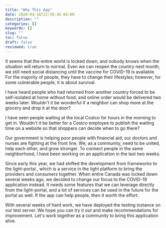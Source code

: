 ```yaml
---
title: "Why This App"
date: 2020-04-16T22:58:36-04:00
description: ""
categories: []
keywords: []
slug: ""
toc: false
draft: false
reviewed: true
---
```


It seems that the entire world is locked down, and nobody knows when the situation will return to normal. Even we can reopen the country next month, we still need social distancing until the vaccine for COVID-19 is available. For the majority of people, they have to change their lifestyles; however, for some vulnerable people, it is about survival. 

I have heard people who had returned from another country forced to be self-isolated at home without food, and online order would be delivered two weeks later. Wouldn't it be wonderful if a neighbor can shop more at the grocery and drop it at the door?

I have seen people waiting at the local Costco for hours in the morning to get in. Wouldn't it be better for a Costco employee to publish the waiting time on a website so that shoppers can decide when to go there?

Our government is helping poor people with financial aid; our doctors and nurses are fighting at the front line. We, as a community, need to be united, help each other, and grow stronger. To connect people in the same neighborhood, I have been working on an application in the last two weeks. 

Since early this year, we had shifted the development from frameworks to the light-portal , which is a service in the light platform to bring the providers and consumers together. When entire Canada was locked down several weeks ago, we decided to change our focus to the COVID-19 application instead. It needs some features that we can leverage directly from the light-portal, and a lot of services can be used in the future for the portal as well. If the app can help people, then it worth the effort. 

With several weeks of hard work, we have deployed the testing instance on our test server. We hope you can try it out and make recommendations for improvement. Let's work together as a community to bring this application alive.  




